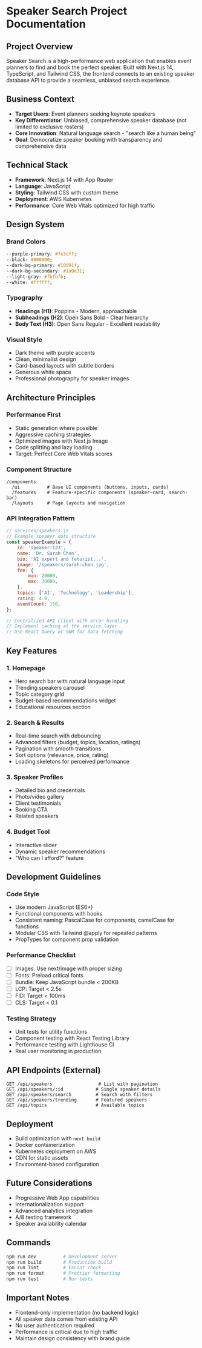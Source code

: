 # Speaker Search Project Documentation

## Project Overview

Speaker Search is a high-performance web application that enables event planners to find and book the perfect speaker. Built with Next.js 14, TypeScript, and Tailwind CSS, the frontend connects to an existing speaker database API to provide a seamless, unbiased search experience.

## Business Context

- **Target Users**: Event planners seeking keynote speakers
- **Key Differentiator**: Unbiased, comprehensive speaker database (not limited to exclusive rosters)
- **Core Innovation**: Natural language search - "search like a human being"
- **Goal**: Democratize speaker booking with transparency and comprehensive data

## Technical Stack

- **Framework**: Next.js 14 with App Router
- **Language**: JavaScript
- **Styling**: Tailwind CSS with custom theme
- **Deployment**: AWS Kubernetes
- **Performance**: Core Web Vitals optimized for high traffic

## Design System

### Brand Colors

```css
--purple-primary: #7e3cff;
--black: #000000;
--dark-bg-primary: #10091f;
--dark-bg-secondary: #1a0e31;
--light-gray: #fbfbfb;
--white: #ffffff;
```

### Typography

- **Headings (H1)**: Poppins - Modern, approachable
- **Subheadings (H2)**: Open Sans Bold - Clear hierarchy
- **Body Text (H3)**: Open Sans Regular - Excellent readability

### Visual Style

- Dark theme with purple accents
- Clean, minimalist design
- Card-based layouts with subtle borders
- Generous white space
- Professional photography for speaker images

## Architecture Principles

### Performance First

- Static generation where possible
- Aggressive caching strategies
- Optimized images with Next.js Image
- Code splitting and lazy loading
- Target: Perfect Core Web Vitals scores

### Component Structure

```
/components
  /ui          # Base UI components (buttons, inputs, cards)
  /features    # Feature-specific components (speaker-card, search-bar)
  /layouts     # Page layouts and navigation
```

### API Integration Pattern

```javascript
// services/speakers.js
// Example speaker data structure
const speakerExample = {
	id: 'speaker-123',
	name: 'Dr. Sarah Chen',
	bio: 'AI expert and futurist...',
	image: '/speakers/sarah-chen.jpg',
	fee: {
		min: 20000,
		max: 30000,
	},
	topics: ['AI', 'Technology', 'Leadership'],
	rating: 4.9,
	eventCount: 150,
};

// Centralized API client with error handling
// Implement caching at the service layer
// Use React Query or SWR for data fetching
```

## Key Features

### 1. Homepage

- Hero search bar with natural language input
- Trending speakers carousel
- Topic category grid
- Budget-based recommendations widget
- Educational resources section

### 2. Search & Results

- Real-time search with debouncing
- Advanced filters (budget, topics, location, ratings)
- Pagination with smooth transitions
- Sort options (relevance, price, rating)
- Loading skeletons for perceived performance

### 3. Speaker Profiles

- Detailed bio and credentials
- Photo/video gallery
- Client testimonials
- Booking CTA
- Related speakers

### 4. Budget Tool

- Interactive slider
- Dynamic speaker recommendations
- "Who can I afford?" feature

## Development Guidelines

### Code Style

- Use modern JavaScript (ES6+)
- Functional components with hooks
- Consistent naming: PascalCase for components, camelCase for functions
- Modular CSS with Tailwind @apply for repeated patterns
- PropTypes for component prop validation

### Performance Checklist

- [ ] Images: Use next/image with proper sizing
- [ ] Fonts: Preload critical fonts
- [ ] Bundle: Keep JavaScript bundle < 200KB
- [ ] LCP: Target < 2.5s
- [ ] FID: Target < 100ms
- [ ] CLS: Target < 0.1

### Testing Strategy

- Unit tests for utility functions
- Component testing with React Testing Library
- Performance testing with Lighthouse CI
- Real user monitoring in production

## API Endpoints (External)

```
GET /api/speakers                 # List with pagination
GET /api/speakers/:id            # Single speaker details
GET /api/speakers/search         # Search with filters
GET /api/speakers/trending       # Featured speakers
GET /api/topics                  # Available topics
```

## Deployment

- Build optimization with `next build`
- Docker containerization
- Kubernetes deployment on AWS
- CDN for static assets
- Environment-based configuration

## Future Considerations

- Progressive Web App capabilities
- Internationalization support
- Advanced analytics integration
- A/B testing framework
- Speaker availability calendar

## Commands

```bash
npm run dev          # Development server
npm run build        # Production build
npm run lint         # ESLint check
npm run format       # Prettier formatting
npm run test         # Run tests
```

## Important Notes

- Frontend-only implementation (no backend logic)
- All speaker data comes from existing API
- No user authentication required
- Performance is critical due to high traffic
- Maintain design consistency with brand guide
